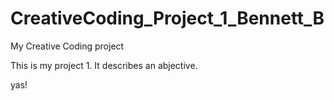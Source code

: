 # CreativeCoding_Project_1_Bennett_B
My Creative Coding project

This is my project 1. It describes an abjective.

yas!

